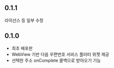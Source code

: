 ## 0.1.1
라이선스 등 일부 수정

## 0.1.0

* 최초 배포판
* WebView 기반 다음 우편번호 서비스 플러터 위젯 제공
* 선택한 주소 onComplete 콜백으로 받아오기 기능